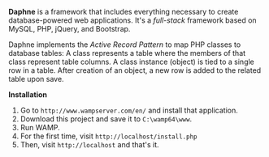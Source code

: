 **Daphne** is a framework that includes everything necessary to create database-powered web applications. It's a *full-stack* framework based on MySQL, PHP, jQuery, and Bootstrap.

Daphne implements the *Active Record Pattern* to map PHP classes to database tables: A class represents a table where the members of that class represent table columns. A class instance (object) is tied to a single row in a table. After creation of an object, a new row is added to the related table upon save.

**Installation**

1. Go to ` http://www.wampserver.com/en/ ` and install that application.
2. Download this project and save it to `C:\wamp64\www`.
3. Run WAMP.
4. For the first time, visit `http://localhost/install.php`
5. Then, visit `http://localhost` and that's it.